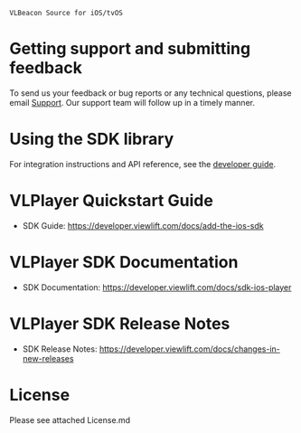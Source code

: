 ~~~~~~~~~~~~~~~~~~~~~~~~~
VLBeacon Source for iOS/tvOS
~~~~~~~~~~~~~~~~~~~~~~~~~

Getting support and submitting feedback
========================================

To send us your feedback or bug reports or any technical questions, please email [Support](mailto:techsupport@viewlift.com). Our support team will follow up in a timely manner.

Using the SDK library
======================

For integration instructions and API reference, see the [developer guide](https://developer.viewlift.com/docs/getting-started).

VLPlayer Quickstart Guide
==========================

- SDK Guide: https://developer.viewlift.com/docs/add-the-ios-sdk

VLPlayer SDK Documentation
==========================

- SDK Documentation: https://developer.viewlift.com/docs/sdk-ios-player

VLPlayer SDK Release Notes
==========================

- SDK Release Notes: https://developer.viewlift.com/docs/changes-in-new-releases

License
========

Please see attached License.md
